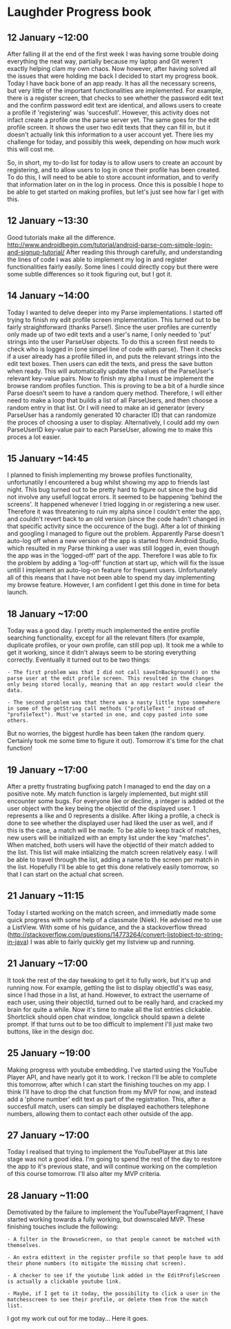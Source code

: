 # Laughder Progress book

## 12 January ~12:00

After falling ill at the end of the first week I was having some trouble doing everything the neat way, partially because my laptop and Git weren't exactly helping clam my own chaos.
Now however, after having solved all the issues that were holding me back I decided to start my progress book.
Today I have back bone of an app ready. It has all the necessary screens, but very little of the important functionalities are implemented.
For example, there is a register screen, that checks to see whether the password edit text and the confirm password edit text are identical, and allows users to create a profile if 'registering' was 'succesfull'.
However, this activity does not infact create a profile one the parse server yet.
The same goes for the edit profile screen. It shows the user two edit texts that they can fill in, but it doesn't actually link this information to a user account yet.
There lies my challenge for today, and possibly this week, depending on how much work this will cost me.

So, in short, my to-do list for today is to allow users to create an account by registering, and to allow users to log in once their profile has been created.
To do this, I will need to be able to store account information, and to verify that information later on in the log in process.
Once this is possible I hope to be able to get started on making profiles, but let's just see how far I get with this.

## 12 January ~13:30

Good tutorials make all the difference. http://www.androidbegin.com/tutorial/android-parse-com-simple-login-and-signup-tutorial/
After reading this through carefully, and understanding the lines of code I was able to implement my log in and register functionalities fairly easily.
Some lines I could directly copy but there were some subtle differences so it took figuring out, but I got it.

## 14 January ~14:00

Today I wanted to delve deeper into my Parse implementations. I started off trying to finish my edit profile screen implementation. 
This turned out to be fairly straightforward (thanks Parse!). Since the user profiles are currently only made up of two edit texts and a user's name, I only needed to 'put' strings into the user ParseUser objects.
To do this a screen first needs to check who is logged in (one simpel line of code with parse).
Then it checks if a user already has a profile filled in, and puts the relevant strings into the edit text boxes.
Then users can edit the texts, and press the save button when ready. This will automatically update the values of the ParseUser's relevant key-value pairs.
Now to finish my alpha I must be implement the browse random profiles function. This is proving to be a bit of a hurdle since Parse doesn't seem to have a random query method.
Therefore, I will either need to make a loop that builds a list of all ParseUsers, and then choose a random entry in that list.
Or I will need to make an id generator (every ParseUser has a randomly generated 10 character ID) that can randomize the proces of choosing a user to display.
Alternatively, I could add my own ParseUserID key-value pair to each ParseUser, allowing me to make this proces a lot easier.

## 15 January ~14:45

I planned to finish implementing my browse profiles functionality, unfortunatily I encountered a bug whilst showing my app to friends last night.
This bug turned out to be pretty hard to figure out since the bug did not involve any usefull logcat errors. It seemed to be happening 'behind the screens'.
It happened whenever I tried logging in or registering a new user. Therefore it was threatening to ruin my alpha since I couldn't enter the app, and couldn't revert back to an old version (since the code hadn't changed in that specific activity since the occurence of the bug).
After a lot of thinking and googling I managed to figure out the problem. 
Apparently Parse doesn't auto-log off when a new version of the app is started from Android Studio, which resulted in my Parse thinking a user was still logged in, even though the app was in the 'logged-off' part of the app.
Therefore I was able to fix the problem by adding a 'log-off' function at start up, which will fix the issue untill I implement an auto-log-on feature for frequent users.
Unfortunately all of this means that I have not been able to spend my day implementing my browse feature. However, I am confident I get this done in time for beta launch.

## 18 January ~17:00

Today was a good day. I pretty much implemented the entire profile searching functionality, except for all the relevant filters (for example, duplicate profiles, or your own profile, can still pop up).
It took me a while to get it working, since it didn't always seem to be storing everything correctly. Eventually it turned out to be two things:
	
	- The first problem was that I did not call saveInBackground() on the parse user at the edit profile screen. This resulted in the changes only being stored locally, meaning that an app restart would clear the data.
	
	- The second problem was that there was a nasty little typo somewhere in some of the getString call methods ("profileText " instead of "profileText"). Must've started in one, and copy pasted into some others.

But no worries, the biggest hurdle has been taken (the random query. Certainly took me some time to figure it out). Tomorrow it's time for the chat function!

## 19 January ~17:00

After a pretty frustrating bugfixing patch I managed to end the day on a positive note. My match function is largely implemented, but might still encounter some bugs.
For everyone like or decline, a integer is added ot the user object with the key being the objectId of the displayed user. 1 represents a like and 0 represents a dislike.
After liking a profile, a check is done to see whether the displayed user had liked the user as well, and if this is the case, a match will be made.
To be able to keep track of matches, new users will be initialized with an empty list under the key "matches". When matched, both users will have the objectId of their match added to the list.
This list will make intializing the match screen relatively easy. I will be able to travel through the list, adding a name to the screen per match in the list.
Hopefully I'll be able to get this done relatively easily tomorrow, so that I can start on the actual chat screen.

## 21 January ~11:15

Today I started working on the match screen, and immediatly made some quick progress with some help of a classmate (Niek). He advised me to use a ListView.
With some of his guidance, and the a stackoverflow thread (http://stackoverflow.com/questions/14773264/convert-listobject-to-string-in-java) I was able to fairly quickly get my listview up and running.

## 21 January ~17:00

It took the rest of the day tweaking to get it to fully work, but it's up and running now.
For example, getting the list to display objectId's was easy, since I had those in a list, at hand.
However, to extract the username of each user, using their objectId, turned out to be really hard, and cracked my brain for quite a while.
Now it's time to make all the list entries clickable. Shortclick should open chat window, longclick should spawn a delete prompt.
If that turns out to be too difficult to implement I'll just make two buttons, like in the design doc.

## 25 January ~19:00

Making progress with youtube embedding. I've started using the YouTube Player API, and have nearly got it to work.
I reckon I'll be able to complete this tomorrow, after which I can start the finishing touches on my app.
I think I'll have to drop the chat function from my MVP for now, and instead add a 'phone number' edit text as part of the registration.
This, after a succesfull match, users can simply be displayed eachothers telephone numbers, allowing them to contact each other outside of the app.

## 27 January ~17:00

Today I realised that trying to implement the YouTubePlayer at this late stage was not a good idea.
I'm going to spend the rest of the day to restore the app to it's previous state, and will continue working on the completion of this course tomorrow.
I'll also alter my MVP criteria.

## 28 January ~11:00

Demotivated by the failure to implement the YouTubePlayerFragment, I have started working towards a fully working, but downscaled MVP.
These finishing touches include the following:

	- A filter in the BrowseScreen, so that people cannot be matched with themselves. 

	- An extra edittext in the register profile so that people have to add their phone numbers (to mitigate the missing chat screen).

	- A checker to see if the youtube link added in the EditProfileScreen is actually a clickable youtube link.

	- Maybe, if I get to it today, the possibility to click a user in the matchesscreen to see their profile, or delete them from the match list.

I got my work cut out for me today... Here it goes.